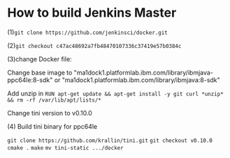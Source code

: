 # How to build Jenkins Master 

(1)```git clone https://github.com/jenkinsci/docker.git```

(2)```git checkout c47ac48692a7fb48470107336c37419e57b0384c```

(3)change Docker file:

Change base image to "ma1dock1.platformlab.ibm.com/library/ibmjava-ppc64le:8-sdk"
or "ma1dock1.platformlab.ibm.com/library/ibmjava:8-sdk"

Add unzip in  ```RUN apt-get update && apt-get install -y git curl *unzip* && rm -rf /var/lib/apt/lists/*```

Change tini version to v0.10.0

(4) Build tini binary for ppc64le

```git clone https://github.com/krallin/tini.git```
```git checkout v0.10.0```
```cmake .```
```make```
```mv tini-static .../docker```

